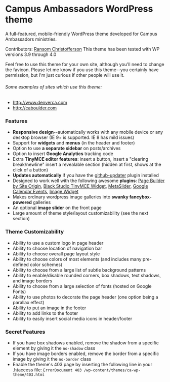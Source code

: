 Campus Ambassadors WordPress theme
=======

A full-featured, mobile-friendly WordPress theme developed for Campus Ambassadors ministries.

Contributors: [Ransom Christofferson](https://github.com/ransoing)
This theme has been tested with WP versions 3.9 through 4.0

Feel free to use this theme for your own site, although you'll need to change the favicon.
Please let me know if you use this theme--you certainly have permission, but I'm just curious if other people will use it.

###### Some examples of sites which use this theme:
* http://www.denverca.com
* http://caboulder.com

### Features
* **Responsive design**--automatically works with any mobile device or any desktop browser (IE 9+ is supported. IE 8 has mild issues)
* Support for **widgets** and **menus** (in the header and footer)
* Option to use **a separate sidebar** on posts/archives
* Option to insert **Google Analytics** tracking code
* Extra **TinyMCE editor features**: insert a button, insert a "clearing break/newline" insert a revealable section (hidden at first, shows at the click of a button)
* **Updates automatically** if you have the [github-updater](https://github.com/afragen/github-updater) plugin installed
* Designed to work well with the following awesome **plugins**: [Page Builder by Site Origin](https://wordpress.org/plugins/siteorigin-panels/), [Black Studio TinyMCE Widget](https://wordpress.org/plugins/black-studio-tinymce-widget/), [MetaSlider](https://wordpress.org/plugins/ml-slider/), [Google Calendar Events](https://wordpress.org/plugins/google-calendar-events/), [Image Widget](https://wordpress.org/plugins/image-widget/)
* Makes ordinary wordpress image galleries into **swanky fancybox-powered** galleries
* An optional **image slider** on the front page
* Large amount of theme style/layout customizability (see the next section)

### Theme Customizability
* Ability to use a custom logo in page header
* Ability to choose location of navigation bar
* Ability to choose overall page layout style
* Ability to choose colors of most elements (and includes many pre-defined color schemes)
* Ability to choose from a large list of subtle background patterns
* Ability to enable/disable rounded corners, box shadows, text shadows, and image borders
* Ability to choose from a large selection of fonts (hosted on Google Fonts)
* Ability to use photos to decorate the page header (one option being a parallax effect)
* Ability to put an image in the footer
* Ability to add links to the footer
* Ability to easily insert social media icons in header/footer

### Secret Features
* If you have box shadows enabled, remove the shadow from a specific element by giving it the `no-shadow` class
* If you have image borders enabled, remove the border from a specific image by giving it the `no-border` class
* Enable the theme's 403 page by inserting the following line in your .htaccess file: `ErrorDocument 403 /wp-content/themes/ca-wp-theme/403.html`
